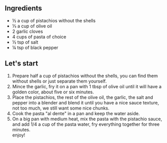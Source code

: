 ## Ingredients

- ½ a cup of pistachios without the shells
- ⅓ a cup of olive oil
- 2 garlic cloves
- 4 cups of pasta of choice
- ½ tsp of salt
- ¼ tsp of black pepper

## Let's start

1. Prepare half a cup of pistachios without the shells, you can find them without shells or just separate them yourself.
2. Mince the garlic, fry it on a pan with 1 tbsp of olive oil until it will have a golden color, about five or six minutes.
3. Place the pistachios, the rest of the olive oil, the garlic, the salt and pepper into a blender and blend it until you have a nice sauce texture, not too much, we still want some nice chunks.
4. Cook the pasta "al dente" in a pan and keep the water aside.
5. On a big pan with medium heat, mix the pasta with the pistachio sauce, and add 1/4 a cup of the pasta water, fry everything together for three minutes.<br/>
enjoy!

